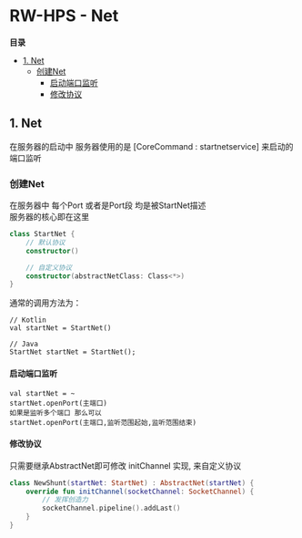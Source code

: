 # RW-HPS - Net

**目录**

- [1. Net](#1-Net)
  - [创建Net](#创建Net)
    - [启动端口监听](#启动端口监听)
    - [修改协议](#修改协议)


## 1. Net
在服务器的启动中 服务器使用的是 [CoreCommand : startnetservice] 来启动的端口监听  

### 创建Net

在服务器中 每个Port 或者是Port段 均是被StartNet描述  
服务器的核心即在这里

```kotlin
class StartNet {
    // 默认协议
    constructor()

    // 自定义协议
    constructor(abstractNetClass: Class<*>)
}
```

通常的调用方法为：
```
// Kotlin
val startNet = StartNet()

// Java
StartNet startNet = StartNet();
```

#### 启动端口监听
```
val startNet = ~
startNet.openPort(主端口)
如果是监听多个端口 那么可以
startNet.openPort(主端口,监听范围起始,监听范围结束)
```

#### 修改协议
只需要继承AbstractNet即可修改 initChannel 实现, 来自定义协议

```kotlin
class NewShunt(startNet: StartNet) : AbstractNet(startNet) {
    override fun initChannel(socketChannel: SocketChannel) {
        // 发挥创造力
        socketChannel.pipeline().addLast()
    }
}
```